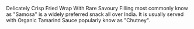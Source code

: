 Delicately Crisp Fried Wrap With Rare Savoury Filling most commonly know as "Samosa" is a widely preferred snack all over India. It is usually served with Organic Tamarind Sauce popularly know as "Chutney".